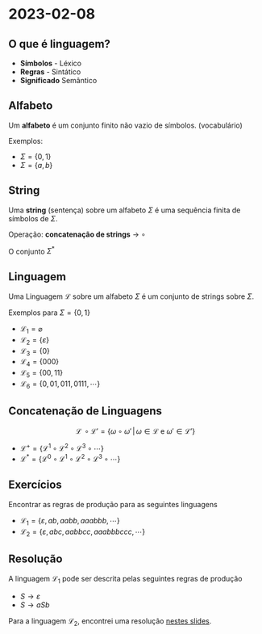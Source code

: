 # 2023-02-08

## O que é linguagem?

- **Símbolos** - Léxico
- **Regras** - Sintático
- **Significado** Semântico

## Alfabeto

Um **alfabeto** é um conjunto finito não vazio de símbolos. (vocabulário)

Exemplos:
- $\Sigma = \{0,1\}$
- $\Sigma = \{a,b\}$

## String

Uma **string** (sentença) sobre um alfabeto $\Sigma$ é uma sequência finita de símbolos de $\Sigma$.

Operação: **concatenação de strings** -> $\circ$

O conjunto $\Sigma^*$

## Linguagem

Uma Linguagem $\mathcal{L}$ sobre um alfabeto $\Sigma$ é um conjunto de strings sobre $\Sigma$.

Exemplos para $\Sigma = \{0,1\}$

- $\mathcal{L}_1 = \varnothing$
- $\mathcal{L}_2 = \{ \varepsilon\}$
- $\mathcal{L}_3 = \{ 0 \}$
- $\mathcal{L}_4 = \{ 000 \}$
- $\mathcal{L}_5 = \{ 00, 11 \}$
- $\mathcal{L}_6 = \{ 0, 01, 011, 0111, \cdots \}$

## Concatenação de Linguagens

$$
\mathcal{L} \,\circ \mathcal{L}' = \{ \omega \circ \omega' \,|\, \omega \in \mathcal{L} \text{ e } \omega' \in \mathcal{L}' \}
$$

- $\mathcal{L}^+ = \{ \mathcal{L}^1 \circ \mathcal{L} ^2 \circ \mathcal{L} ^3 \circ \cdots  \}$
- $\mathcal{L}^* = \{ \mathcal{L}^0 \circ \mathcal{L} ^1 \circ \mathcal{L} ^2 \circ \mathcal{L} ^3 \circ \cdots  \}$

## Exercícios

Encontrar as regras de produção para as seguintes linguagens

- $\mathcal{L}_1 = \{\varepsilon, ab, aabb, aaabbb, \cdots \}$
- $\mathcal{L}_2 = \{\varepsilon, abc, aabbcc, aaabbbccc, \cdots \}$

## Resolução

A linguagem $\mathcal{L}_1$ pode ser descrita pelas seguintes regras de produção
- $S \to \varepsilon$
- $S \to a S b$

Para a linguagem $\mathcal{L_2}$, encontrei uma resolução [nestes slides](https://web.cs.dal.ca/~nzeh/Teaching/3136/Slides/semantic-analysis.pdf).
